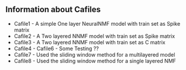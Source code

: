 ## Information about Cafiles

- Cafile1 - A simple One layer NeuralNMF model with train set as Spike matrix
- Cafile2 - A Two layered NNMF model with train set as Spike matrix
- Cafile3 - A Two layered NNMF model with train set as C matrix
- Cafile4 - Cafile6 - Some Testing ??
- Cafile7 - Used the sliding window method for a multilayered model
- Cafile8 - Used the sliding window method for a single layered NMF
